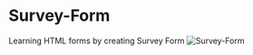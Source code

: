 # Survey-Form
Learning HTML forms by creating Survey Form
![Survey-Form](https://user-images.githubusercontent.com/77103357/200612763-7fb19811-0f5d-49b2-b7de-e7452d304746.png)
